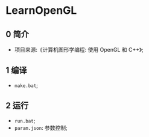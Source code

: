 # LearnOpenGL

## 0 简介
- 项目来源:《计算机图形学编程: 使用 OpenGL 和 C++》;

## 1 编译
- `make.bat`;

## 2 运行
- `run.bat`;
- `param.json`: 参数控制;
